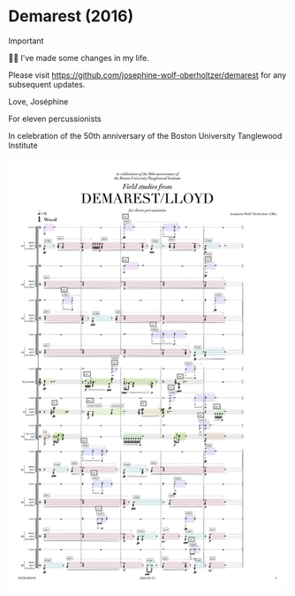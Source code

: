 # Demarest (2016)

> [!IMPORTANT]
> :transgender_flag: I've made some changes in my life.
>
> Please visit https://github.com/josephine-wolf-oberholtzer/demarest for any subsequent updates.
>
> Love, Joséphine

For eleven percussionists

In celebration of the 50th anniversary of the Boston University Tanglewood Institute

<img src="demarest-score-preview.png" />
